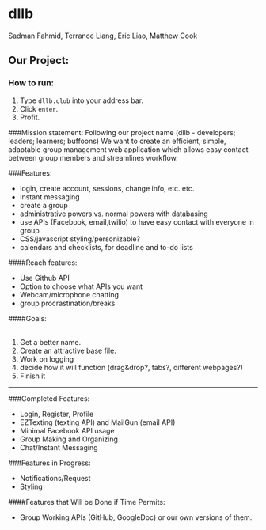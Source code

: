 dllb
====
Sadman Fahmid, Terrance Liang, Eric Liao, Matthew Cook<br>
## Our Project:

### How to run:
1. Type `dllb.club` into your address bar.
2. Click `enter`.
3. Profit.

###Mission statement:
Following our project name (dllb - developers; leaders; learners; buffoons)
We want to create an efficient, simple, adaptable group management web application which allows easy contact between group members and streamlines workflow.

###Features:
* login, create account, sessions, change info, etc. etc.
* instant messaging
* create a group
* administrative powers vs. normal powers with databasing
* use APIs (Facebook, email,twilio) to have easy contact with everyone in group
* CSS/javascript styling/personizable?
* calendars and checklists, for deadline and to-do lists

####Reach features:
* Use Github API
* Option to choose what APIs you want
* Webcam/microphone chatting
* group procrastination/breaks 

####Goals:<br><br>
1. Get a better name. <br>
2. Create an attractive base file.<br>
3. Work on logging<br>
4. decide how it will function (drag&drop?, tabs?, different webpages?)<br>
5. Finish it <br>

<hr>

###Completed Features:
* Login, Register, Profile
* EZTexting (texting API) and MailGun (email API)
* Minimal Facebook API usage
* Group Making and Organizing
* Chat/Instant Messaging

###Features in Progress:
* Notifications/Request
* Styling

####Features that Will be Done if Time Permits:
* Group Working APIs (GitHub, GoogleDoc) or our own versions of them.
